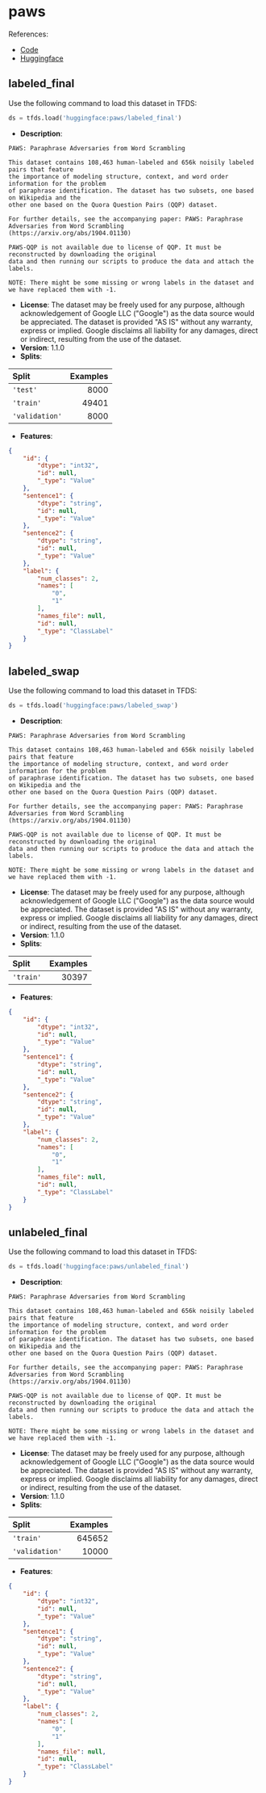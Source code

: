 # paws

References:

*   [Code](https://github.com/huggingface/datasets/blob/master/datasets/paws)
*   [Huggingface](https://huggingface.co/datasets/paws)


## labeled_final


Use the following command to load this dataset in TFDS:

```python
ds = tfds.load('huggingface:paws/labeled_final')
```

*   **Description**:

```
PAWS: Paraphrase Adversaries from Word Scrambling

This dataset contains 108,463 human-labeled and 656k noisily labeled pairs that feature
the importance of modeling structure, context, and word order information for the problem
of paraphrase identification. The dataset has two subsets, one based on Wikipedia and the
other one based on the Quora Question Pairs (QQP) dataset.

For further details, see the accompanying paper: PAWS: Paraphrase Adversaries from Word Scrambling
(https://arxiv.org/abs/1904.01130)

PAWS-QQP is not available due to license of QQP. It must be reconstructed by downloading the original
data and then running our scripts to produce the data and attach the labels.

NOTE: There might be some missing or wrong labels in the dataset and we have replaced them with -1.
```

*   **License**: The dataset may be freely used for any purpose, although acknowledgement of Google LLC ("Google") as the data source would be appreciated. The dataset is provided "AS IS" without any warranty, express or implied. Google disclaims all liability for any damages, direct or indirect, resulting from the use of the dataset.
*   **Version**: 1.1.0
*   **Splits**:

Split  | Examples
:----- | -------:
`'test'` | 8000
`'train'` | 49401
`'validation'` | 8000

*   **Features**:

```json
{
    "id": {
        "dtype": "int32",
        "id": null,
        "_type": "Value"
    },
    "sentence1": {
        "dtype": "string",
        "id": null,
        "_type": "Value"
    },
    "sentence2": {
        "dtype": "string",
        "id": null,
        "_type": "Value"
    },
    "label": {
        "num_classes": 2,
        "names": [
            "0",
            "1"
        ],
        "names_file": null,
        "id": null,
        "_type": "ClassLabel"
    }
}
```



## labeled_swap


Use the following command to load this dataset in TFDS:

```python
ds = tfds.load('huggingface:paws/labeled_swap')
```

*   **Description**:

```
PAWS: Paraphrase Adversaries from Word Scrambling

This dataset contains 108,463 human-labeled and 656k noisily labeled pairs that feature
the importance of modeling structure, context, and word order information for the problem
of paraphrase identification. The dataset has two subsets, one based on Wikipedia and the
other one based on the Quora Question Pairs (QQP) dataset.

For further details, see the accompanying paper: PAWS: Paraphrase Adversaries from Word Scrambling
(https://arxiv.org/abs/1904.01130)

PAWS-QQP is not available due to license of QQP. It must be reconstructed by downloading the original
data and then running our scripts to produce the data and attach the labels.

NOTE: There might be some missing or wrong labels in the dataset and we have replaced them with -1.
```

*   **License**: The dataset may be freely used for any purpose, although acknowledgement of Google LLC ("Google") as the data source would be appreciated. The dataset is provided "AS IS" without any warranty, express or implied. Google disclaims all liability for any damages, direct or indirect, resulting from the use of the dataset.
*   **Version**: 1.1.0
*   **Splits**:

Split  | Examples
:----- | -------:
`'train'` | 30397

*   **Features**:

```json
{
    "id": {
        "dtype": "int32",
        "id": null,
        "_type": "Value"
    },
    "sentence1": {
        "dtype": "string",
        "id": null,
        "_type": "Value"
    },
    "sentence2": {
        "dtype": "string",
        "id": null,
        "_type": "Value"
    },
    "label": {
        "num_classes": 2,
        "names": [
            "0",
            "1"
        ],
        "names_file": null,
        "id": null,
        "_type": "ClassLabel"
    }
}
```



## unlabeled_final


Use the following command to load this dataset in TFDS:

```python
ds = tfds.load('huggingface:paws/unlabeled_final')
```

*   **Description**:

```
PAWS: Paraphrase Adversaries from Word Scrambling

This dataset contains 108,463 human-labeled and 656k noisily labeled pairs that feature
the importance of modeling structure, context, and word order information for the problem
of paraphrase identification. The dataset has two subsets, one based on Wikipedia and the
other one based on the Quora Question Pairs (QQP) dataset.

For further details, see the accompanying paper: PAWS: Paraphrase Adversaries from Word Scrambling
(https://arxiv.org/abs/1904.01130)

PAWS-QQP is not available due to license of QQP. It must be reconstructed by downloading the original
data and then running our scripts to produce the data and attach the labels.

NOTE: There might be some missing or wrong labels in the dataset and we have replaced them with -1.
```

*   **License**: The dataset may be freely used for any purpose, although acknowledgement of Google LLC ("Google") as the data source would be appreciated. The dataset is provided "AS IS" without any warranty, express or implied. Google disclaims all liability for any damages, direct or indirect, resulting from the use of the dataset.
*   **Version**: 1.1.0
*   **Splits**:

Split  | Examples
:----- | -------:
`'train'` | 645652
`'validation'` | 10000

*   **Features**:

```json
{
    "id": {
        "dtype": "int32",
        "id": null,
        "_type": "Value"
    },
    "sentence1": {
        "dtype": "string",
        "id": null,
        "_type": "Value"
    },
    "sentence2": {
        "dtype": "string",
        "id": null,
        "_type": "Value"
    },
    "label": {
        "num_classes": 2,
        "names": [
            "0",
            "1"
        ],
        "names_file": null,
        "id": null,
        "_type": "ClassLabel"
    }
}
```


